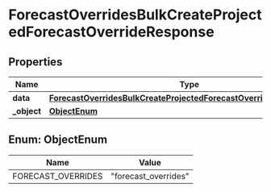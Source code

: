 

# ForecastOverridesBulkCreateProjectedForecastOverrideResponse


## Properties

| Name | Type | Description | Notes |
|------------ | ------------- | ------------- | -------------|
|**data** | [**ForecastOverridesBulkCreateProjectedForecastOverrideResponseData**](ForecastOverridesBulkCreateProjectedForecastOverrideResponseData.md) |  |  |
|**_object** | [**ObjectEnum**](#ObjectEnum) |  |  |



## Enum: ObjectEnum

| Name | Value |
|---- | -----|
| FORECAST_OVERRIDES | &quot;forecast_overrides&quot; |



